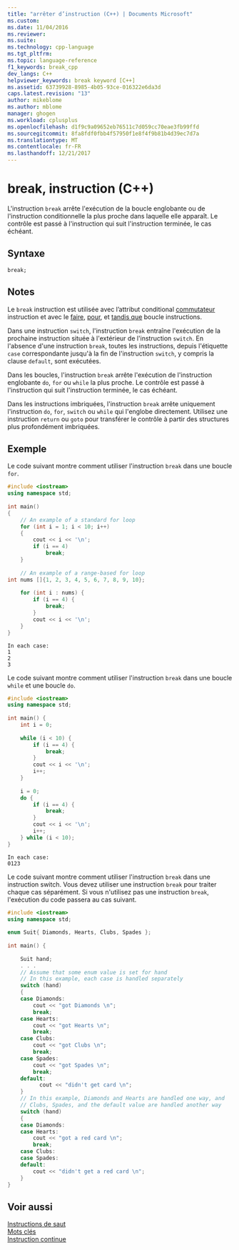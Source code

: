 ```yaml
---
title: "arrêter d’instruction (C++) | Documents Microsoft"
ms.custom: 
ms.date: 11/04/2016
ms.reviewer: 
ms.suite: 
ms.technology: cpp-language
ms.tgt_pltfrm: 
ms.topic: language-reference
f1_keywords: break_cpp
dev_langs: C++
helpviewer_keywords: break keyword [C++]
ms.assetid: 63739928-8985-4b05-93ce-016322e6da3d
caps.latest.revision: "13"
author: mikeblome
ms.author: mblome
manager: ghogen
ms.workload: cplusplus
ms.openlocfilehash: d1f9c9a09652eb76511c7d059cc70eae3fb99ffd
ms.sourcegitcommit: 8fa8fdf0fbb4f57950f1e8f4f9b81b4d39ec7d7a
ms.translationtype: MT
ms.contentlocale: fr-FR
ms.lasthandoff: 12/21/2017
---
```

# <a name="break-statement-c"></a>break, instruction (C++)
L'instruction `break` arrête l'exécution de la boucle englobante ou de l'instruction conditionnelle la plus proche dans laquelle elle apparaît. Le contrôle est passé à l'instruction qui suit l'instruction terminée, le cas échéant.  
  
## <a name="syntax"></a>Syntaxe  
  
```  
break;  
```  
  
## <a name="remarks"></a>Notes  
 Le `break` instruction est utilisée avec l’attribut conditional [commutateur](../cpp/switch-statement-cpp.md) instruction et avec le [faire](../cpp/do-while-statement-cpp.md), [pour](../cpp/for-statement-cpp.md), et [tandis que](../cpp/while-statement-cpp.md) boucle instructions.  
  
 Dans une instruction `switch`, l'instruction `break` entraîne l'exécution de la prochaine instruction située à l'extérieur de l'instruction `switch`. En l'absence d'une instruction `break`, toutes les instructions, depuis l'étiquette `case` correspondante jusqu'à la fin de l'instruction `switch`, y compris la clause `default`, sont exécutées.  
  
 Dans les boucles, l'instruction `break` arrête l'exécution de l'instruction englobante `do`, `for` ou `while` la plus proche. Le contrôle est passé à l'instruction qui suit l'instruction terminée, le cas échéant.  
  
 Dans les instructions imbriquées, l'instruction `break` arrête uniquement l'instruction `do`, `for`, `switch` ou `while` qui l'englobe directement. Utilisez une instruction `return` ou `goto` pour transférer le contrôle à partir des structures plus profondément imbriquées.  
  
## <a name="example"></a>Exemple  
 Le code suivant montre comment utiliser l'instruction `break` dans une boucle `for`.  
  
```cpp  
#include <iostream>  
using namespace std;  
  
int main()  
{  
    // An example of a standard for loop  
    for (int i = 1; i < 10; i++)  
    {  
        cout << i << '\n';  
        if (i == 4)  
            break;  
    }  
  
    // An example of a range-based for loop  
int nums []{1, 2, 3, 4, 5, 6, 7, 8, 9, 10};  
  
    for (int i : nums) {  
        if (i == 4) {  
            break;  
        }  
        cout << i << '\n';  
    }  
}  
```  
  
```Output  
In each case:   
1  
2  
3  
```  
  
 Le code suivant montre comment utiliser l'instruction `break` dans une boucle `while` et une boucle `do`.  
  
```cpp  
#include <iostream>  
using namespace std;  
  
int main() {  
    int i = 0;  
  
    while (i < 10) {  
        if (i == 4) {  
            break;  
        }  
        cout << i << '\n';  
        i++;  
    }  
  
    i = 0;  
    do {  
        if (i == 4) {  
            break;  
        }  
        cout << i << '\n';  
        i++;  
    } while (i < 10);  
}  
```  
  
```Output  
In each case:  
0123  
```  
  
 Le code suivant montre comment utiliser l'instruction `break` dans une instruction switch. Vous devez utiliser une instruction `break` pour traiter chaque cas séparément. Si vous n'utilisez pas une instruction `break`, l'exécution du code passera au cas suivant.  
  
```cpp  
#include <iostream>  
using namespace std;  
  
enum Suit{ Diamonds, Hearts, Clubs, Spades };  
  
int main() {  
  
    Suit hand;  
    . . .  
    // Assume that some enum value is set for hand  
    // In this example, each case is handled separately  
    switch (hand)  
    {  
    case Diamonds:  
        cout << "got Diamonds \n";  
        break;  
    case Hearts:  
        cout << "got Hearts \n";  
        break;  
    case Clubs:  
        cout << "got Clubs \n";  
        break;  
    case Spades:  
        cout << "got Spades \n";  
        break;  
    default:   
          cout << "didn't get card \n";  
    }  
    // In this example, Diamonds and Hearts are handled one way, and  
    // Clubs, Spades, and the default value are handled another way  
    switch (hand)  
    {  
    case Diamonds:  
    case Hearts:  
        cout << "got a red card \n";  
        break;  
    case Clubs:  
    case Spades:   
    default:  
        cout << "didn't get a red card \n";  
    }  
}  
```  
  
## <a name="see-also"></a>Voir aussi  
 [Instructions de saut](../cpp/jump-statements-cpp.md)   
 [Mots clés](../cpp/keywords-cpp.md)   
 [Instruction continue](../cpp/continue-statement-cpp.md)